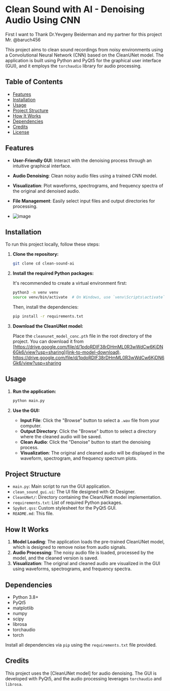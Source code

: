 # Clean Sound with AI - Denoising Audio Using CNN

First I want to Thank Dr.Yevgeny Beiderman and my partner for this project Mr. @baruch456 


This project aims to clean sound recordings from noisy environments using a Convolutional Neural Network (CNN) based on the CleanUNet model. The application is built using Python and PyQt5 for the graphical user interface (GUI), and it employs the `torchaudio` library for audio processing.

## Table of Contents

- [Features](#features)
- [Installation](#installation)
- [Usage](#usage)
- [Project Structure](#project-structure)
- [How It Works](#how-it-works)
- [Dependencies](#dependencies)
- [Credits](#credits)
- [License](#license)

## Features

- **User-Friendly GUI**: Interact with the denoising process through an intuitive graphical interface.
- **Audio Denoising**: Clean noisy audio files using a trained CNN model.
- **Visualization**: Plot waveforms, spectrograms, and frequency spectra of the original and denoised audio.
- **File Management**: Easily select input files and output directories for processing.

- ![image](https://github.com/user-attachments/assets/45b19af8-94bf-4bc0-b040-af71d27898fb)


## Installation

To run this project locally, follow these steps:

1. **Clone the repository:**

   ```bash
   git clone cd clean-sound-ai
   ```

2. **Install the required Python packages:**

   It's recommended to create a virtual environment first:

   ```bash
   python3 -m venv venv
   source venv/bin/activate  # On Windows, use `venv\Scripts\activate`
   ```

   Then, install the dependencies:

   ```bash
   pip install -r requirements.txt
   ```

3. **Download the CleanUNet model:**

   Place the `cleanunet_model_conc.pth` file in the root directory of the project. You can download it from [https://drive.google.com/file/d/1pdoRDIF38rDHmML0R3wWdCw6KjDN6Gk6/view?usp=sharing](link-to-model-download).
https://drive.google.com/file/d/1pdoRDIF38rDHmML0R3wWdCw6KjDN6Gk6/view?usp=sharing
## Usage

1. **Run the application:**

   ```bash
   python main.py
   ```

2. **Use the GUI:**

   - **Input File**: Click the "Browse" button to select a `.wav` file from your computer.
   - **Output Directory**: Click the "Browse" button to select a directory where the cleaned audio will be saved.
   - **Clean Audio**: Click the "Denoise" button to start the denoising process.
   - **Visualization**: The original and cleaned audio will be displayed in the waveform, spectrogram, and frequency spectrum plots.

## Project Structure

- `main.py`: Main script to run the GUI application.
- `clean_sound_gui.ui`: The UI file designed with Qt Designer.
- `CleanUNet/`: Directory containing the CleanUNet model implementation.
- `requirements.txt`: List of required Python packages.
- `SpyBot.qss`: Custom stylesheet for the PyQt5 GUI.
- `README.md`: This file.

## How It Works

1. **Model Loading**: The application loads the pre-trained CleanUNet model, which is designed to remove noise from audio signals.
2. **Audio Processing**: The noisy audio file is loaded, processed by the model, and the cleaned version is saved.
3. **Visualization**: The original and cleaned audio are visualized in the GUI using waveforms, spectrograms, and frequency spectra.




## Dependencies

- Python 3.8+
- PyQt5
- matplotlib
- numpy
- scipy
- librosa
- torchaudio
- torch

Install all dependencies via `pip` using the `requirements.txt` file provided.

## Credits

This project uses the [CleanUNet model] for audio denoising. The GUI is developed with PyQt5, and the audio processing leverages `torchaudio` and `librosa`.


